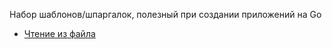 Набор шаблонов/шпаргалок, полезный при создании приложений на Go

- [Чтение из файла](scannerFile/)
